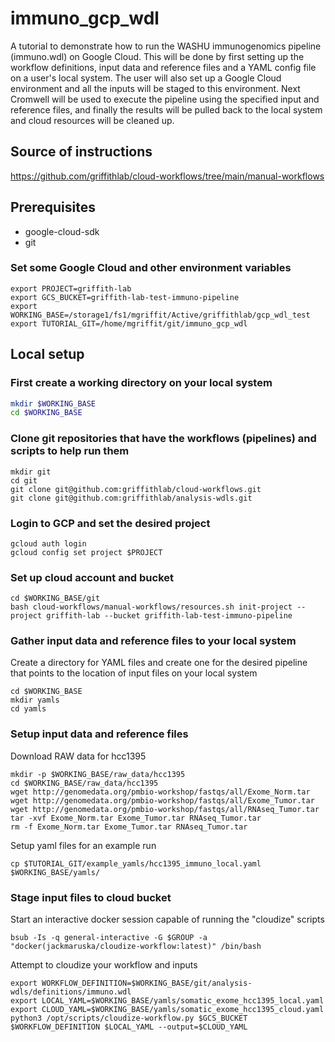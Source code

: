 # immuno_gcp_wdl
A tutorial to demonstrate how to run the WASHU immunogenomics pipeline (immuno.wdl) on Google Cloud.
This will be done by first setting up the workflow definitions, input data and reference files and a 
YAML config file on a user's local system. The user will also set up a Google Cloud environment
and all the inputs will be staged to this environment.  Next Cromwell will be used to execute the pipeline
using the specified input and reference files, and finally the results will be pulled back to the local system
and cloud resources will be cleaned up. 

## Source of instructions
https://github.com/griffithlab/cloud-workflows/tree/main/manual-workflows

## Prerequisites
- google-cloud-sdk
- git

### Set some Google Cloud and other environment variables

```
export PROJECT=griffith-lab
export GCS_BUCKET=griffith-lab-test-immuno-pipeline
export WORKING_BASE=/storage1/fs1/mgriffit/Active/griffithlab/gcp_wdl_test
export TUTORIAL_GIT=/home/mgriffit/git/immuno_gcp_wdl
```

## Local setup

### First create a working directory on your local system

```bash
mkdir $WORKING_BASE
cd $WORKING_BASE
```

### Clone git repositories that have the workflows (pipelines) and scripts to help run them

```
mkdir git
cd git
git clone git@github.com:griffithlab/cloud-workflows.git
git clone git@github.com:griffithlab/analysis-wdls.git
```

### Login to GCP and set the desired project

```
gcloud auth login
gcloud config set project $PROJECT
```

### Set up cloud account and bucket

```
cd $WORKING_BASE/git
bash cloud-workflows/manual-workflows/resources.sh init-project --project griffith-lab --bucket griffith-lab-test-immuno-pipeline
```

### Gather input data and reference files to your local system
Create a directory for YAML files and create one for the desired pipeline that points to the location of input files on your local system

```
cd $WORKING_BASE
mkdir yamls
cd yamls
```

### Setup input data and reference files

Download RAW data for hcc1395
```
mkdir -p $WORKING_BASE/raw_data/hcc1395
cd $WORKING_BASE/raw_data/hcc1395
wget http://genomedata.org/pmbio-workshop/fastqs/all/Exome_Norm.tar
wget http://genomedata.org/pmbio-workshop/fastqs/all/Exome_Tumor.tar
wget http://genomedata.org/pmbio-workshop/fastqs/all/RNAseq_Tumor.tar
tar -xvf Exome_Norm.tar Exome_Tumor.tar RNAseq_Tumor.tar
rm -f Exome_Norm.tar Exome_Tumor.tar RNAseq_Tumor.tar

```


Setup yaml files for an example run
```
cp $TUTORIAL_GIT/example_yamls/hcc1395_immuno_local.yaml $WORKING_BASE/yamls/
```



### Stage input files to cloud bucket

Start an interactive docker session capable of running the "cloudize" scripts
```
bsub -Is -q general-interactive -G $GROUP -a "docker(jackmaruska/cloudize-workflow:latest)" /bin/bash
```

Attempt to cloudize your workflow and inputs
```
export WORKFLOW_DEFINITION=$WORKING_BASE/git/analysis-wdls/definitions/immuno.wdl
export LOCAL_YAML=$WORKING_BASE/yamls/somatic_exome_hcc1395_local.yaml
export CLOUD_YAML=$WORKING_BASE/yamls/somatic_exome_hcc1395_cloud.yaml
python3 /opt/scripts/cloudize-workflow.py $GCS_BUCKET $WORKFLOW_DEFINITION $LOCAL_YAML --output=$CLOUD_YAML
```



